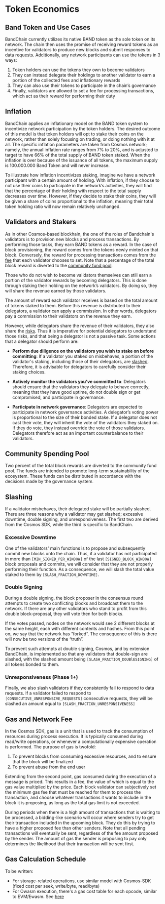 <!--
order: 4
-->

# Token Economics

## Band Token and Use Cases

BandChain currently utilizes its native BAND token as the sole token on its network. The chain then uses the promise of receiving reward tokens as an incentive for validators to produce new blocks and submit responses to data requests. Additionally, any network participants can use the tokens in 3 ways:

1. Token holders can use the tokens they own to become validators
2. They can instead delegate their holdings to another validator to earn a portion of the collected fees and inflationary rewards
3. They can also use their tokens to participate in the chain’s governance
4. Finally, validators are allowed to set a fee for processing transactions, which act as their reward for performing their duty

## Inflation

BandChain applies an inflationary model on the BAND token system to incentivize network participation by the token holders. The desired outcome of this model is that token holders will opt to stake their coins on the network, rather than solely focusing on trading, or doing nothing with it at all. The specific inflation parameters are taken from Cosmos network; namely, the annual inflation rate ranges from 7% to 20%, and is adjusted to target to have 66% of the total supply of BAND token staked.
When the inflation is over because of the issuance of all tokens, the maximum supply is 100.000.000 Band Token and will never increase.


To illustrate how inflation incentivizes staking, imagine we have a network participant with a certain amount of holding. With inflation, if they choose to not use their coins to participate in the network’s activities, they will find that the percentage of their holding with respect to the total supply decreases over time. However, if they decide to stake their coins, they will be given a share of coins proportional to the inflation, meaning their total token holding ratio will now remain relatively unchanged.

## Validators and Stakers

As in other Cosmos-based blockhain, the one of the roles of Bandchain's validators is to provision new blocks and process transactions. By performing those tasks, they earn BAND tokens as a reward. In the case of block provisioning, the reward comes from the tokens newly minted on that block. Conversely, the reward for processing transactions comes from the [fee](#gas-and-network-fee) that each validator chooses to set. Note that a percentage of the total block reward is diverted to the [community fund pool](#community-spending-pool).

Those who do not wish to become validators themselves can still earn a portion of the validator rewards by becoming delegators. This is done through staking their holding on the network’s validators. By doing so, they will share the revenue earned by those validators.

The amount of reward each validator receives is based on the total amount of tokens staked to them. Before this revenue is distributed to their delegators, a validator can apply a commission. In other words, delegators pay a commission to their validators on the revenue they earn.

However, while delegators share the revenue of their validators, they also share the [risks](#slashing). Thus it is imperative for potential delegators to understand those risks, and that being a delegator is not a passive task. Some actions that a delegator should perform are:

- **Perform due diligence on the validators you wish to stake on before committing**: If a validator you staked on misbehaves, a portion of the validator's staking, including those of their delegators, are [slashed](#slashing). Therefore, it is advisable for delegators to carefully consider their staking choices.

- **Actively monitor the validators you've committed to**: Delegators should ensure that the validators they delegate to behave correctly, meaning that they have good uptime, do not double sign or get compromised, and participate in governance.

- **Participate in network governance**: Delegators are expected to participate in network governance activities. A delegator’s voting power is proportional to the size of their bonded stake. If a delegator does not cast their vote, they will inherit the vote of the validators they staked on. If they do vote, they instead override the vote of those validators. Delegators therefore act as an important counterbalance to their validators.

## Community Spending Pool

Two percent of the total block rewards are diverted to the community fund pool. The funds are intended to promote long-term sustainability of the ecosystem. These funds can be distributed in accordance with the decisions made by the governance system.

## Slashing

If a validator misbehaves, their delegated stake will be partially slashed. There are three reasons why a validator may get slashed; excessive downtime, double signing, and unresponsiveness. The first two are derived from the Cosmos SDK, while the third is specific to BandChain.

### Excessive Downtime

One of the validators' main functions is to propose and subsequently commit new blocks onto the chain. Thus, if a validator has not participated in more than `[MIN_SIGNED_PER_WINDOW]` of the last `[SIGNED_BLOCK_WINDOW]` block proposals and commits, we will consider that they are not properly performing their function. As a consequence, we will slash the total value staked to them by `[SLASH_FRACTION_DOWNTIME]`.

### Double Signing

During a double signing, the block proposer in the consensus round attempts to create two conflicting blocks and broadcast them to the network. If there are any other validators who stand to profit from this double block-proposal, they will vote then for both blocks.

If the votes passed, nodes on the network would see 2 different blocks at the same height, each with different contents and hashes. From this point on, we say that the network has “forked”. The consequence of this is there will now be two versions of the “truth”.

To prevent such attempts at double signing, Cosmos, and by extension BandChain, is implemented so that any validators that double-sign are slashed, with the slashed amount being `[SLASH_FRACTION_DOUBlESIGNING]` of all tokens bonded to them.

### Unresponsiveness (Phase 1+)

Finally, we also slash validators if they consistently fail to respond to data requests. If a validator failed to respond to `[CONSECUTIVE_UNRESPONSIVE_REQUESTS]` consecutive requests, they will be slashed an amount equal to `[SLASH_FRACTION_UNRESPONSIVENESS]`

## Gas and Network Fee

In the Cosmos SDK, gas is a unit that is used to track the consumption of resources during process execution. It is typically consumed during read/write operations, or whenever a computationally expensive operation is performed. The purpose of gas is twofold:

1. To prevent blocks from consuming excessive resources, and to ensure that the block will be finalized
2. To prevent abuse from the end user

Extending from the second point, gas consumed during the execution of a message is priced. This results in a fee, the value of which is equal to the gas value multiplied by the price. Each block validator can subjectively set the minimum gas fee that must be reached for them to process the transaction, and choose whatever transactions it wants to include in the block it is proposing, as long as the total gas limit is not exceeded.

During periods when there is a high amount of transactions that is waiting to be processed, a bidding-like scenario will occur where senders try to get their transaction included in the upcoming block. They do this by trying to have a higher proposed fee than other senders. Note that all pending transactions will eventually be sent, regardless of the fee amount proposed by the sender. The amount of gas the sender is proposing to pay only determines the likelihood that their transaction will be sent first.

## Gas Calculation Schedule

To be written:

- For storage-related operations, use similar model with Cosmos-SDK (fixed cost per seek, write/byte, read/byte)
- For Owasm execution, there's a gas cost table for each opcode, similar to EVM/Ewasm. See [here](https://github.com/bandprotocol/bandchain/blob/master/chain/pkg/owasm/gas_policy.go)

